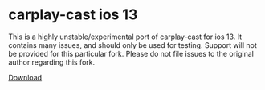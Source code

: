 # carplay-cast ios 13

This is a highly unstable/experimental port of carplay-cast for ios 13. It contains many issues, and should only be used for testing. Support will not be provided for this particular fork. Please do not file issues to the original author regarding this fork.

[Download](https://github.com/leftyfl1p/carplay-cast/raw/ios13/com.cortex.carplayenable_0.0.1_iphoneos-arm.deb)
